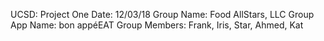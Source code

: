 UCSD: Project One
Date: 12/03/18
Group Name: Food AllStars, LLC
Group App Name: bon appéEAT
Group Members: Frank, Iris, Star, Ahmed, Kat

